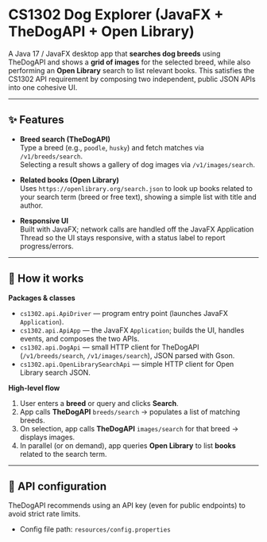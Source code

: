 # CS1302 Dog Explorer (JavaFX + TheDogAPI + Open Library)

A Java 17 / JavaFX desktop app that **searches dog breeds** using TheDogAPI and shows a **grid of images** for the selected breed, while also performing an **Open Library** search to list relevant books. This satisfies the CS1302 API requirement by composing two independent, public JSON APIs into one cohesive UI.

---

## ✨ Features

- **Breed search (TheDogAPI)**  
  Type a breed (e.g., `poodle`, `husky`) and fetch matches via `/v1/breeds/search`.  
  Selecting a result shows a gallery of dog images via `/v1/images/search`.

- **Related books (Open Library)**  
  Uses `https://openlibrary.org/search.json` to look up books related to your search term (breed or free text), showing a simple list with title and author.

- **Responsive UI**  
  Built with JavaFX; network calls are handled off the JavaFX Application Thread so the UI stays responsive, with a status label to report progress/errors.

---

## 🧩 How it works

**Packages & classes**

- `cs1302.api.ApiDriver` — program entry point (launches JavaFX `Application`).  
- `cs1302.api.ApiApp` — the JavaFX `Application`; builds the UI, handles events, and composes the two APIs.  
- `cs1302.api.DogApi` — small HTTP client for TheDogAPI (`/v1/breeds/search`, `/v1/images/search`), JSON parsed with Gson.  
- `cs1302.api.OpenLibrarySearchApi` — simple HTTP client for Open Library search JSON.

**High-level flow**

1. User enters a **breed** or query and clicks **Search**.  
2. App calls **TheDogAPI** `breeds/search` → populates a list of matching breeds.  
3. On selection, app calls **TheDogAPI** `images/search` for that breed → displays images.  
4. In parallel (or on demand), app queries **Open Library** to list **books** related to the search term.

---

## 🔌 API configuration

TheDogAPI recommends using an API key (even for public endpoints) to avoid strict rate limits.

- Config file path: `resources/config.properties`  

